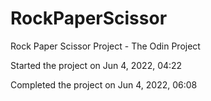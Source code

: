 # RockPaperScissor
Rock Paper Scissor Project - The Odin Project

Started the project on Jun 4, 2022, 04:22

Completed the project on Jun 4, 2022, 06:08